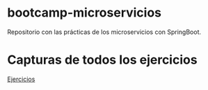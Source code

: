 # bootcamp-microservicios
Repositorio con las prácticas de los microservicios con SpringBoot.

# Capturas de todos los ejercicios
[Ejercicios](capturas%20de%20las%20tareas/)

